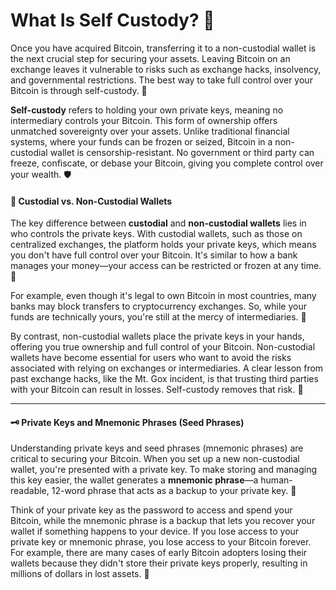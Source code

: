 # What Is Self Custody? 🔑

Once you have acquired Bitcoin, transferring it to a non-custodial wallet is the next crucial step for securing your assets. Leaving Bitcoin on an exchange leaves it vulnerable to risks such as exchange hacks, insolvency, and governmental restrictions. The best way to take full control over your Bitcoin is through self-custody. 💪

**Self-custody** refers to holding your own private keys, meaning no intermediary controls your Bitcoin. This form of ownership offers unmatched sovereignty over your assets. Unlike traditional financial systems, where your funds can be frozen or seized, Bitcoin in a non-custodial wallet is censorship-resistant. No government or third party can freeze, confiscate, or debase your Bitcoin, giving you complete control over your wealth. 🛡️

#### 🔐 Custodial vs. Non-Custodial Wallets

The key difference between **custodial** and **non-custodial wallets** lies in who controls the private keys. With custodial wallets, such as those on centralized exchanges, the platform holds your private keys, which means you don't have full control over your Bitcoin. It's similar to how a bank manages your money—your access can be restricted or frozen at any time. 🏦

For example, even though it's legal to own Bitcoin in most countries, many banks may block transfers to cryptocurrency exchanges. So, while your funds are technically yours, you're still at the mercy of intermediaries. 🚫

By contrast, non-custodial wallets place the private keys in your hands, offering you true ownership and full control of your Bitcoin. Non-custodial wallets have become essential for users who want to avoid the risks associated with relying on exchanges or intermediaries. A clear lesson from past exchange hacks, like the Mt. Gox incident, is that trusting third parties with your Bitcoin can result in losses. Self-custody removes that risk. 🔐

---

#### 🗝️ Private Keys and Mnemonic Phrases (Seed Phrases) 

Understanding private keys and seed phrases (mnemonic phrases) are critical to securing your Bitcoin. When you set up a new non-custodial wallet, you're presented with a private key. To make storing and managing this key easier, the wallet generates a **mnemonic phrase**—a human-readable, 12-word phrase that acts as a backup to your private key. 📝

Think of your private key as the password to access and spend your Bitcoin, while the mnemonic phrase is a backup that lets you recover your wallet if something happens to your device. If you lose access to your private key or mnemonic phrase, you lose access to your Bitcoin forever. For example, there are many cases of early Bitcoin adopters losing their wallets because they didn't store their private keys properly, resulting in millions of dollars in lost assets. 💸
